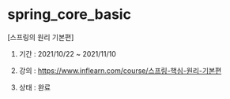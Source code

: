 # spring_core_basic
[스프링의 원리 기본편]

1. 기간 : 2021/10/22 ~ 2021/11/10
2. 강의 : https://www.inflearn.com/course/스프링-핵심-원리-기본편

3. 상태 : 완료 
